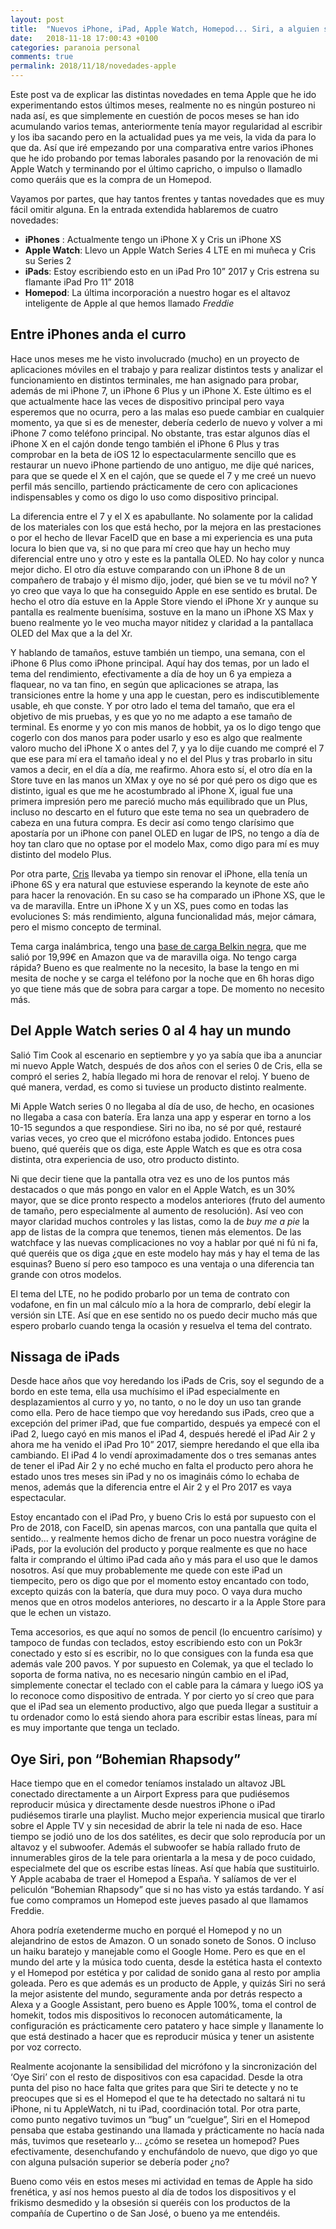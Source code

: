 ```yaml
---
layout: post
title:  "Nuevos iPhone, iPad, Apple Watch, Homepod... Siri, a alguien se le ha ido la cabeza"
date:   2018-11-18 17:00:43 +0100
categories: paranoia personal
comments: true
permalink: 2018/11/18/novedades-apple
---
```


Este post va de explicar las distintas novedades en tema Apple que he ido experimentando estos últimos meses, realmente no es ningún postureo ni nada así, es que simplemente en cuestión de pocos meses se han ido acumulando varios temas, anteriormente tenía mayor regularidad al escribir y los iba sacando pero en la actualidad pues ya me veis, la vida da para lo que da. Así que iré empezando por una comparativa entre varios iPhones que he ido probando por temas laborales pasando por la renovación de mi Apple Watch y terminando por el último capricho, o impulso o llamadlo como queráis que es la compra de un Homepod.

Vayamos por partes, que hay tantos frentes y tantas novedades que es muy fácil omitir alguna. En la entrada extendida hablaremos de cuatro novedades:

* **iPhones** : Actualmente tengo un iPhone X y Cris un iPhone XS
* **Apple Watch**: Llevo un Apple Watch Series 4 LTE en mi muñeca y Cris su Series 2
* **iPads**: Estoy escribiendo esto en un iPad Pro 10” 2017 y Cris estrena su flamante iPad Pro 11” 2018
* **Homepod**: La última incorporación a nuestro hogar es el altavoz inteligente de Apple al que hemos llamado _Freddie_

<!--more-->

## Entre iPhones anda el curro

Hace unos meses me he visto involucrado (mucho) en un proyecto de aplicaciones móviles en el trabajo y para realizar distintos tests y analizar el funcionamiento en distintos terminales, me han asignado para probar, además de mi iPhone 7, un iPhone 6 Plus y un iPhone X. Este último es el que actualmente hace las veces de dispositivo principal pero vaya esperemos que no ocurra, pero a las malas eso puede cambiar en cualquier momento, ya que si es de menester, debería cederlo de nuevo y volver a mi iPhone 7 como teléfono principal. No obstante, tras estar algunos días el iPhone X en el cajón donde tengo también el iPhone 6 Plus y tras comprobar en la beta de iOS 12 lo espectacularmente sencillo que es restaurar un nuevo iPhone partiendo de uno antiguo, me dije qué narices, para que se quede el X en el cajón, que se quede el 7 y me creé un nuevo perfil más sencillo, partiendo prácticamente de cero con aplicaciones indispensables y como os digo lo uso como dispositivo principal. 

La diferencia entre el 7 y el X es apabullante. No solamente por la calidad de los materiales con los que está hecho, por la mejora en las prestaciones o por el hecho de llevar FaceID que en base a mi experiencia es una puta locura lo bien que va, si no que para mí creo que hay un hecho muy diferencial entre uno y otro y este es la pantalla OLED. No hay color y nunca mejor dicho. El otro día estuve comparando con un iPhone 8 de un compañero de trabajo y él mismo dijo, joder, qué bien se ve tu móvil no? Y yo creo que vaya lo que ha conseguido Apple en ese sentido es brutal. De hecho el otro día estuve en la Apple Store viendo el iPhone Xr y aunque su pantalla es realmente buenísima, sostuve en la mano un iPhone XS Max y bueno realmente yo le veo mucha mayor nitidez y claridad a la pantallaca OLED del Max que a la del Xr.

Y hablando de tamaños, estuve también un tiempo, una semana, con el iPhone 6 Plus como iPhone principal. Aquí hay dos temas, por un lado el tema del rendimiento, efectivamente a día de hoy un 6 ya empieza a flaquear, no va tan fino, en según que aplicaciones se atrapa, las transiciones entre la home y una app le cuestan, pero es indiscutiblemente usable, eh que conste. Y por otro lado el tema del tamaño, que era el objetivo de mis pruebas, y es que yo no me adapto a ese tamaño de terminal. Es enorme y yo con mis manos de hobbit, ya os lo digo tengo que cogerlo con dos manos para poder usarlo y eso es algo que realmente valoro mucho del iPhone X o antes del 7, y ya lo dije cuando me compré el 7 que ese para mí era el tamaño ideal y no el del Plus y tras probarlo in situ vamos a decir, en el día a día, me reafirmo. Ahora esto sí, el otro día en la Store tuve en las manos un XMax y oye no sé por qué pero os digo que es distinto, igual es que me he acostumbrado al iPhone X, igual fue una primera impresión pero me pareció mucho más equilibrado que un Plus, incluso no descarto en el futuro que este tema no sea un quebradero de cabeza en una futura compra. Es decir así como tengo clarísimo que apostaría por un iPhone con panel OLED en lugar de IPS, no tengo a día de hoy tan claro que no optase por el modelo Max, como digo para mí es muy distinto del modelo Plus.

Por otra parte, [Cris](http://childrenatyourfeet.com) llevaba ya tiempo sin renovar el iPhone, ella tenía un iPhone 6S y era natural que estuviese esperando la keynote de este año para hacer la renovación. En su caso se ha comparado un iPhone XS, que le va de maravilla. Entre un iPhone X y un XS, pues como en todas las evoluciones S: más rendimiento, alguna funcionalidad más, mejor cámara, pero el mismo concepto de terminal.

Tema carga inalámbrica, tengo una [base de carga Belkin negra](https://www.belkin.com/es/p/P-F8M747/), que me salió por 19,99€ en Amazon que va de maravilla oiga. No tengo carga rápida? Bueno es que realmente no la necesito, la base la tengo en mi mesita de noche y se carga el teléfono por la noche que en 6h horas digo yo que tiene más que de sobra para cargar a tope. De momento no necesito más.

## Del Apple Watch series 0 al 4 hay un mundo

Salió Tim Cook al escenario en septiembre y yo ya sabía que iba a anunciar mi nuevo Apple Watch, después de dos años con el series 0 de Cris, ella se compró el series 2, había llegado mi hora de renovar el reloj. Y bueno de qué manera, verdad, es como si tuviese un producto distinto realmente.

Mi Apple Watch series 0 no llegaba al día de uso, de hecho, en ocasiones no llegaba a casa con batería. Era lanza una app y esperar en torno a los 10-15 segundos a que respondiese. Siri no iba, no sé por qué, restauré varias veces, yo creo que el micrófono estaba jodido. Entonces pues bueno, qué queréis que os diga, este Apple Watch es que es otra cosa distinta, otra experiencia de uso, otro producto distinto. 

Ni que decir tiene que la pantalla otra vez es uno de los puntos más destacados o que más pongo en valor en el Apple Watch, es un 30% mayor, que se dice pronto respecto a modelos anteriores (fruto del aumento de tamaño, pero especialmente al aumento de resolución). Así veo con mayor claridad muchos controles y las listas, como la de _buy me a pie_ la app de listas de la compra que tenemos, tienen más elementos. De las watchface y las nuevas complicaciones no voy a hablar por qué ni fú ni fa, qué queréis que os diga ¿que en este modelo hay más y hay el tema de las esquinas? Bueno sí pero eso tampoco es una ventaja o una diferencia tan grande con otros modelos.  

El tema del LTE, no he podido probarlo por un tema de contrato con vodafone, en fin un mal cálculo mío a la hora de comprarlo, debí elegir la versión sin LTE. Así que en ese sentido no os puedo decir mucho más que espero probarlo cuando tenga la ocasión y resuelva el tema del contrato.

## Nissaga de iPads

Desde hace años que voy heredando los iPads de Cris, soy el segundo de a bordo en este tema, ella usa muchísimo el iPad especialmente en desplazamientos al curro y yo, no tanto, o no le doy un uso tan grande como ella.  Pero de hace tiempo que voy heredando sus iPads, creo que a excepción del primer iPad, que fue compartido, después ya empecé con el iPad 2, luego cayó en mis manos el iPad 4, después heredé el iPad Air 2 y ahora me ha venido el iPad Pro 10” 2017, siempre heredando el que ella iba cambiando. El iPad 4 lo vendí aproximadamente dos o tres semanas antes de tener el iPad Air 2 y no eché mucho en falta el producto pero ahora he estado unos tres meses sin iPad y no os imagináis cómo lo echaba de menos, además que la diferencia entre el Air 2 y el Pro 2017 es vaya espectacular.

Estoy encantado con el iPad Pro, y bueno Cris lo está por supuesto con el Pro de 2018, con FaceID, sin apenas marcos, con una pantalla que quita el sentido... y realmente hemos dicho de frenar un poco nuestra vorágine de iPads, por la evolución del producto y porque realmente es que no hace falta ir comprando el último iPad cada año y más para el uso que le damos nosotros. Así que muy probablemente me quede con este iPad un tiempecito, pero os digo que por el momento estoy encantado con todo, excepto quizás con la batería, que dura muy poco. O vaya dura mucho menos que en otros modelos anteriores, no descarto ir a la Apple Store para que le echen un vistazo.

Tema accesorios, es que aquí no somos de pencil (lo encuentro carísimo) y tampoco de fundas con teclados, estoy escribiendo esto con un Pok3r conectado y esto sí es escribir, no lo que consigues con la funda esa que además vale 200 pavos. Y por supuesto en Colemak, ya que el teclado lo soporta de forma nativa, no es necesario ningún cambio en el iPad, simplemente conectar el teclado con el cable para la cámara y luego iOS ya lo reconoce como dispositivo de entrada. Y por cierto yo sí creo que para que el iPad sea un elemento productivo, algo que pueda llegar a sustituir a tu ordenador como lo está siendo ahora para escribir estas líneas, para mí es muy importante que tenga un teclado. 

## Oye Siri, pon “Bohemian Rhapsody”

Hace tiempo que en el comedor teníamos instalado un altavoz JBL conectado directamente a un Airport Express para que pudiésemos reproducir música y directamente desde nuestros iPhone o iPad pudiésemos tirarle una playlist. Mucho mejor experiencia musical que tirarlo sobre el Apple TV y sin necesidad de abrir la tele ni nada de eso. Hace tiempo se jodió uno de los dos satélites, es decir que solo reproducía por un altavoz y el subwoofer. Además el subwoofer se había rallado fruto de innumerables giros de la tele para orientarla a la mesa y de poco cuidado, especialmete del que os escribe estas líneas. Así que había que sustituirlo. Y Apple acababa de traer el Homepod a España. Y salíamos de ver el peliculón “Bohemian Rhapsody” que si no has visto ya estás tardando. Y así fue como compramos un Homepod este jueves pasado al que llamamos Freddie. 

Ahora podría exetenderme mucho en porqué el Homepod y no un alejandrino de estos de Amazon. O un sonado soneto de Sonos. O incluso un haiku baratejo y manejable como el Google Home. Pero es que en el mundo del arte y la música todo cuenta, desde la estética hasta el contexto y el Homepod por estética y por calidad de sonido gana al resto por amplia goleada. Pero es que además es un producto de Apple, y quizás Siri no será la mejor asistente del mundo, seguramente anda por detrás respecto a Alexa y a Google Assistant, pero bueno es Apple 100%, toma el control de homekit, todos mis dispositivos lo reconocen automáticamente, la configuración es prácticamente cero patatero y hace simple y llanamente lo que está destinado a hacer que es reproducir música y tener un asistente por voz correcto. 

Realmente acojonante la sensibilidad del micrófono y la sincronización del ‘Oye Siri’ con el resto de dispositivos con esa capacidad. Desde la otra punta del piso no hace falta que grites para que Siri te detecte y no te preocupes que si es el Homepod el que te ha detectado no saltará ni tu iPhone, ni tu AppleWatch, ni tu iPad, coordinación total. Por otra parte, como punto negativo tuvimos un “bug” un “cuelgue”, Siri en el Homepod pensaba que estaba gestinando una llamada y prácticamente no hacía nada más, tuvimos que resetearlo y... ¿cómo se resetea un homepod? Pues efectivamente, desenchufando y enchufándolo de nuevo, que digo yo que con alguna pulsación superior se debería poder ¿no? 

Bueno como véis en estos meses mi actividad en temas de Apple ha sido frenética, y así nos hemos puesto al día de todos los dispositivos y el frikismo desmedido y la obsesión si queréis con los productos de la compañía de Cupertino o de San José, o bueno ya me entendéis.







